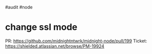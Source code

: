 #audit
#node
# change ssl mode

PR: https://github.com/midnightntwrk/midnight-node/pull/199
Ticket: https://shielded.atlassian.net/browse/PM-19924
